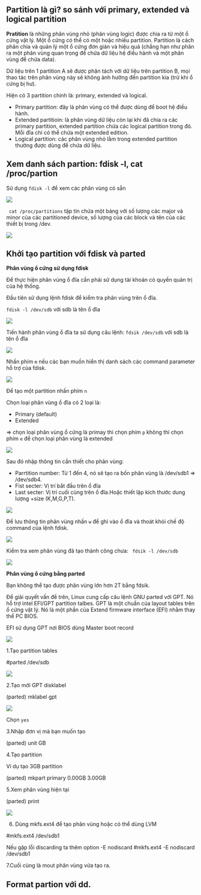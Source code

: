 ## Partition là gì? so sánh với primary, extended và logical partition

**Pratition** là những phân vùng nhỏ (phân vùng logic) được chia ra từ một ổ cứng vật lý. Một ổ cứng có thể có  một hoặc nhiều partition. Partition là cách phân chia và quản lý một ổ cứng đơn giản và hiệu quả (chẳng hạn như phân ra một phân vùng quan trọng để chứa dữ liệu hệ điều hành và một phân vùng để chứa data).

Dữ liệu trên 1 partition A sẽ được phân tách với dữ liệu trên partition B, mọi thao tác trên phân vùng này sẽ không ảnh hưởng đến partition kia (trừ khi ổ cứng bị hư).

Hiện có 3 partition chính là: primary, extended và logical.
- Primary partition: đây là phân vùng có thể được dùng để boot hệ điều hành.
- Extended partitioin: là phân vùng dữ liệu còn lại khi đã chia ra các primary partition, extended partition chứa các logical partition trong đó. Mỗi đĩa chỉ có thể chứa một extended edition.
- Logical partition: các phân vùng nhỏ lằm trong extended partition thường được dùng để chứa dữ liệu.


## Xem danh sách partion: fdisk -l, cat /proc/partion

Sử dụng `fdisk -l` để xem các phân vùng có sẵn

<img src="https://i.imgur.com/ajqiioq.jpg">

` cat /proc/partitions` tập tin chứa một bảng với số lượng các major và minor của các partitioned device, số lượng của các block và tên của các thiết bị trong /dev.

<img src="https://i.imgur.com/foIK3nx.jpg">



## Khởi tạo partition với fdisk và parted

**Phân vùng ổ cứng sử dụng fdisk**

Để thực hiện phân vùng ổ đĩa cần phải sử dụng tài khoản có quyền quản trị của hệ thống.

Đầu tiên sử dụng lệnh fdisk để kiểm tra phân vùng trên ổ đĩa.

`fdisk -l /dev/sdb` với sdb là tên ổ đĩa

<img src="https://i.imgur.com/NUy1nMv.png">

Tiến hành phân vùng ổ đĩa ta sử dụng câu lệnh: `fdsik /dev/sdb` với sdb là tên ổ đĩa

<img src="https://i.imgur.com/wmudc4t.png">

Nhấn phím `m` nếu các bạn muốn hiển thị danh sách các command parameter hỗ trợ của fdisk.

<img src="https://i.imgur.com/gtCMP4N.png">

Để tạo một partition nhấn phím `n`

Chọn loại phân vùng ổ đĩa có 2 loại là:
- Primary (default)
- Extended

=> chọn loại phân vùng ổ cứng là primay thì chọn phím `p` không thì chọn phím `e` để chọn loại phân vùng là extended

<img src="https://i.imgur.com/g2d7Ejt.png">

Sau đó nhập thông tin cần thiết cho phân vùng:
- Parrtition number: Từ 1 đến 4, nó sẽ tạo ra bốn phân vùng là /dev/sdb1 => /dev/sdb4.
- Fist secter: Vị trí bắt đầu trên ổ đĩa
- Last secter: Vị trí cuối cùng trên ổ đĩa.Hoặc thiết lập kích thước dung lượng +size (K,M,G,P,T).

<img src="https://i.imgur.com/dNpKxRO.png">

Để lưu thông tin phân vùng nhấn `w` để ghi vào ổ đĩa và thoát khỏi chế độ command của lệnh fdisk.

<img src="https://i.imgur.com/Pb0iIwb.png">

Kiểm tra xem phân vùng đã tạo thành công chưa: ` fdsik -l /dev/sdb`

<img src="https://i.imgur.com/XDq3m6I.png">

**Phân vùng ổ cứng bằng parted**

Bạn không thể tạo được phân vùng lớn hơn 2T bằng fdsik.

Để giải quyết vấn đề trên, Linux cung cấp câu lệnh GNU parted với GPT. Nó hỗ trợ intel EFI/GPT partition talbes. GPT là một chuẩn của layout tables trên ổ cứng vật lý. Nó là một phần của Extend firmware interface (EFI) nhằm thay thể PC BIOS.

EFI sử dụng GPT nơi BIOS dùng Master boot record

<img src="https://i.imgur.com/XqrSMhL.jpg">

1.Tạo partition tables 

#parted /dev/sdb

<img src="https://i.imgur.com/VaznvW9.png">

2.Tạo mới GPT disklabel 

(parted) mklabel gpt

<img src="https://i.imgur.com/rB9z3a7.png">

Chọn `yes`

3.Nhập đơn vị mà bạn muốn tạo

(parted) unit GB

4.Tạo partition 

Ví dụ tạo 3GB partition

(parted) mkpart primary 0.00GB 3.00GB

5.Xem phân vùng hiện tại

(parted) print

<img src="https://i.imgur.com/A6uHBpc.png">

6. Dùng mkfs.ext4 để tạo phân vùng hoặc có thể dùng LVM

 #mkfs.ext4 /dev/sdb1
 
 Nếu gặp lỗi discarding ta thêm option -E nodiscard
 #mkfs.ext4 -E nodiscard /dev/sdb1
 
 7.Cuối cùng là mout phân vùng vừa tạo ra.
 


## Format partion với dd.

